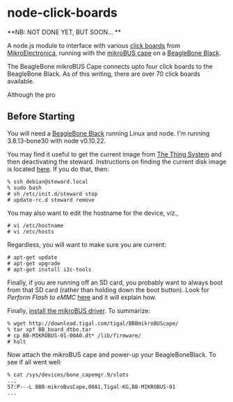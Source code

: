 node-click-boards
=================

**NB: NOT DONE YET, BUT SOON... **

A node.js module to interface with various [click boards](http://www.mikroe.com/click/)
from [MikroElectronica](http://mikroe.com/),
running with the [mikroBUS cape](https://www.tigal.com/product/3651) 
on a [BeagleBone Black](http://beagleboard.org/products/beaglebone%20black).

The BeagleBone mikroBUS Cape connects upto four click boards to the BeagleBone Black.
As of this writing, there are over 70 click boards available.

Although the pro


Before Starting
---------------

You will need a [BeagleBone Black](http://beagleboard.org/products/beaglebone%20black) running Linux and node.
I'm running 3.8.13-bone30 with node v0.10.22.

You may find it useful to get the current image from [The Thing System]() and then deactivating the steward.
Instructions on finding the current disk image is located [here](http://thethingsystem.com/dev/Installation.html).
If you do that, then:

    % ssh debian@steward.local
    % sudo bash
    # sh /etc/init.d/steward stop
    # update-rc.d steward remove

You may also want to edit the hostname for the device, viz.,

    # vi /etc/hostname
    # vi /etc/hosts

Regardless, you will want to make sure you are current:

    # apt-get update
    # apt-get upgrade
    # apt-get install i2c-tools

Finally, if you are running off an SD card, you probably want to always boot from that SD card
(rather than holding down the boot button).
Look for _Perform Flash to eMMC_
[here](https://github.com/TheThingSystem/steward/wiki/Bootstrapping-the-BeagleBone-Black-with-Debian)
and it will explain how.

Finally, [install the mikroBUS driver](https://www.tigal.com/wiki/doku.php?id=tigalcapes:bb_mikrobus_cape).
To summarize:

    % wget http://download.tigal.com/tigal/BBBmikroBUScape/
    % tar xpf BB_board_dtbo.tar  
    # cp BB-MIKROBUS-01-00A0.dt* /lib/firmware/
    # halt

Now attach the mikroBUS cape and power-up your BeagleBoneBlack.
To see if all went well:

    % cat /sys/devices/bone_capemgr.9/slots
    ...
    57:P---L BBB-mikroBusCape,00A1,Tigal-KG,BB-MIKROBUS-01
    ...

